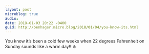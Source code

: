 ```yaml
---
layout: post
microblog: true
audio: 
date: 2018-01-03 20:22 -0400
guid: http://benhager.micro.blog/2018/01/04/you-know-its.html
---
```

You know it’s been a cold few weeks when 22 degrees Fahrenheit on Sunday sounds like a warm day!! ❄️
